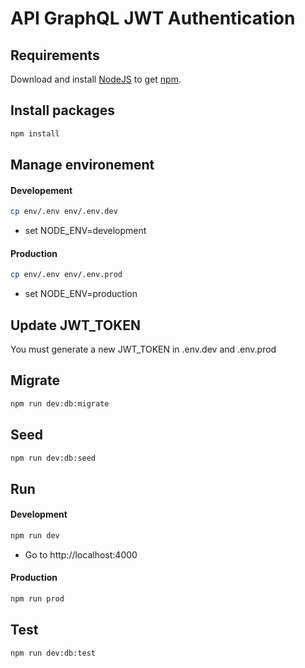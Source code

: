 # API GraphQL JWT Authentication 

## Requirements

Download and install [NodeJS](http://nodejs.org/download/) to get [npm](https://www.npmjs.org/).

## Install packages
```bash
npm install
```

## Manage environement
####  Developement
```bash
cp env/.env env/.env.dev
```
- set NODE_ENV=development

#### Production
```bash
cp env/.env env/.env.prod
```
- set NODE_ENV=production

## Update JWT_TOKEN

You must generate a new JWT_TOKEN in .env.dev and .env.prod

## Migrate
```bash
npm run dev:db:migrate
```

## Seed
```bash
npm run dev:db:seed
```

## Run
#### Development
```bash
npm run dev
```

- Go to http://localhost:4000

#### Production
```bash
npm run prod
```

## Test
```bash
npm run dev:db:test
```
